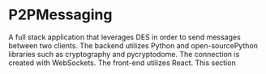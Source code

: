 # P2PMessaging

A full stack application that leverages DES in order to send messages between two clients. The backend utilizes Python and open-sourcePython libraries such as cryptography and pycryptodome. The connection is created with WebSockets. The front-end utilizes React. This section
